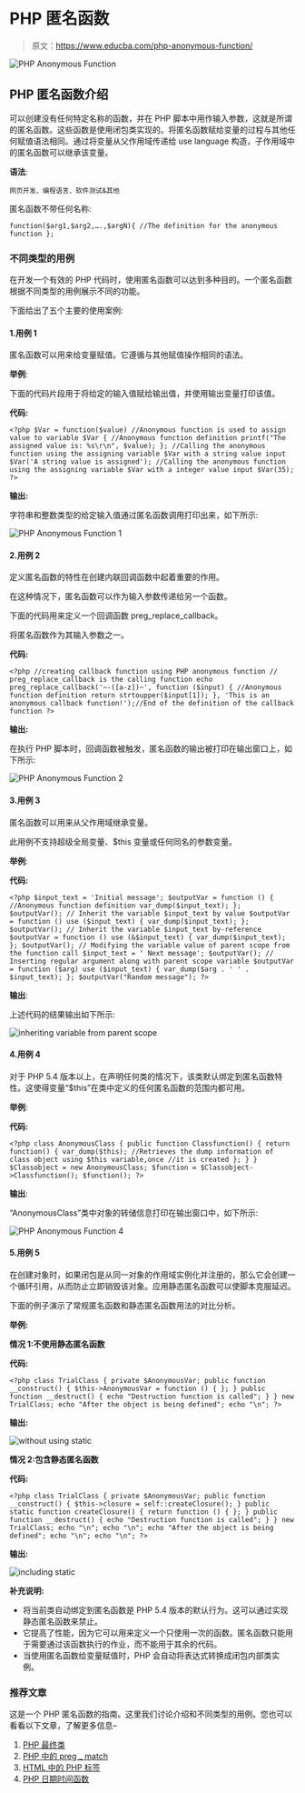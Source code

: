 # PHP 匿名函数

> 原文：<https://www.educba.com/php-anonymous-function/>

![PHP Anonymous Function](img/83cd2607fe7ba1ecc7c40c6e86216624.png)



## PHP 匿名函数介绍

可以创建没有任何特定名称的函数，并在 PHP 脚本中用作输入参数，这就是所谓的匿名函数。这些函数是使用闭包类实现的。将匿名函数赋给变量的过程与其他任何赋值语法相同。通过将变量从父作用域传递给 use language 构造，子作用域中的匿名函数可以继承该变量。

**语法**:

<small>网页开发、编程语言、软件测试&其他</small>

匿名函数不带任何名称:

`function($arg1,$arg2,….,$argN){
//The definition for the anonymous function
};`

### 不同类型的用例

在开发一个有效的 PHP 代码时，使用匿名函数可以达到多种目的。一个匿名函数根据不同类型的用例展示不同的功能。

下面给出了五个主要的使用案例:

#### 1.用例 1

匿名函数可以用来给变量赋值。它遵循与其他赋值操作相同的语法。

**举例**:

下面的代码片段用于将给定的输入值赋给输出值，并使用输出变量打印该值。

**代码:**

`<?php
$Var = function($value) //Anonymous function is used to assign value to variable $Var
{
//Anonymous function definition
printf("The assigned value is: %s\r\n", $value);
};
//Calling the anonymous function using the assigning variable $Var with a string value input
$Var('A string value is assigned');
//Calling the anonymous function using the assigning variable $Var with a integer value input
$Var(35);
?>`

**输出:**

字符串和整数类型的给定输入值通过匿名函数调用打印出来，如下所示:

![PHP Anonymous Function 1](img/c9785a754b9a31afc388c63e0e3a8dc9.png)



#### 2.用例 2

定义匿名函数的特性在创建内联回调函数中起着重要的作用。

在这种情况下，匿名函数可以作为输入参数传递给另一个函数。

下面的代码用来定义一个回调函数 preg_replace_callback。

将匿名函数作为其输入参数之一。

**代码:**

`<?php
//creating callback function using PHP anonymous function
// preg_replace_callback is the calling function
echo preg_replace_callback('~-([a-z])~', function ($input) {
//Anonymous function definition
return strtoupper($input[1]);
}, 'This is an anonymous callback function!');//End of the definition of the callback function
?>`

**输出:**

在执行 PHP 脚本时，回调函数被触发，匿名函数的输出被打印在输出窗口上，如下所示:

![PHP Anonymous Function 2](img/eb75029041665eae8a700f512105e160.png)



#### 3.用例 3

匿名函数可以用来从父作用域继承变量。

此用例不支持超级全局变量、$this 变量或任何同名的参数变量。

**举例**:

**代码:**

`<?php
$input_text = 'Initial message';
$outputVar = function () {
//Anonymous function definition
var_dump($input_text);
};
$outputVar();
// Inherit the variable $input_text by value
$outputVar = function () use ($input_text) {
var_dump($input_text);
};
$outputVar();
// Inherit the variable $input_text by-reference
$outputVar = function () use (&$input_text) {
var_dump($input_text);
};
$outputVar();
// Modifying the variable value of parent scope from the function call
$input_text = ' Next message';
$outputVar();
// Inserting regular argument along with parent scope variable
$outputVar = function ($arg) use ($input_text) {
var_dump($arg . ' ' . $input_text);
};
$outputVar("Random message");
?>`

**输出**:

上述代码的结果输出如下所示:

![inheriting variable from parent scope](img/c9a66e2bdb9519c5fb68ddef103d91f5.png)



#### 4.用例 4

对于 PHP 5.4 版本以上，在声明任何类的情况下，该类默认绑定到匿名函数特性。这使得变量“$this”在类中定义的任何匿名函数的范围内都可用。

**举例**:

**代码:**

`<?php
class AnonymousClass
{
public function Classfunction()
{
return function() {
var_dump($this); //Retrieves the dump information of class object using $this variable,once //it is created
};
}
}
$Classobject = new AnonymousClass;
$function = $Classobject->Classfunction();
$function();
?>`

**输出**:

“AnonymousClass”类中对象的转储信息打印在输出窗口中，如下所示:

![PHP Anonymous Function 4](img/3eb00b76079f0525744fd9473a4730f6.png)



#### 5.用例 5

在创建对象时，如果闭包是从同一对象的作用域实例化并注册的，那么它会创建一个循环引用，从而防止立即销毁该对象。应用静态匿名函数可以使脚本克服延迟。

下面的例子演示了常规匿名函数和静态匿名函数用法的对比分析。

**举例:**

**情况 1:不使用静态匿名函数**

**代码:**

`<?php
class TrialClass
{
private $AnonymousVar;
public function __construct()
{
$this->AnonymousVar = function () {
};
}
public function __destruct()
{
echo "Destruction function is called";
}
}
new TrialClass;
echo "After the object is being defined";
echo "\n";
?>`

**输出:**

![without using static](img/bc3eb97774ef5715e5ef4da16e2902ff.png)



**情况 2:包含静态匿名函数**

**代码:**

`<?php
class TrialClass
{
private $AnonymousVar;
public function __construct()
{
$this->closure = self::createClosure();
}
public static function createClosure()
{
return function () {
};
}
public function __destruct()
{
echo "Destruction function is called";
}
}
new TrialClass;
echo "\n";
echo "\n";
echo "After the object is being defined";
echo "\n";
echo "\n";
?>`

**输出:**

![including static](img/be9ec580453632e639868108bea3d597.png)



**补充说明:**

*   将当前类自动绑定到匿名函数是 PHP 5.4 版本的默认行为。这可以通过实现静态匿名函数来禁止。
*   它提高了性能，因为它可以用来定义一个只使用一次的函数。匿名函数只能用于需要通过该函数执行的作业，而不能用于其余的代码。
*   当使用匿名函数给变量赋值时，PHP 会自动将表达式转换成闭包内部类实例。

### 推荐文章

这是一个 PHP 匿名函数的指南。这里我们讨论介绍和不同类型的用例。您也可以看看以下文章，了解更多信息–

1.  [PHP 最终类](https://www.educba.com/php-final-class/)
2.  [PHP 中的 preg _ match](https://www.educba.com/preg_match-in-php/)
3.  [HTML 中的 PHP 标签](https://www.educba.com/php-tag-in-html/)
4.  [PHP 日期时间函数](https://www.educba.com/php-date-time-functions/)





